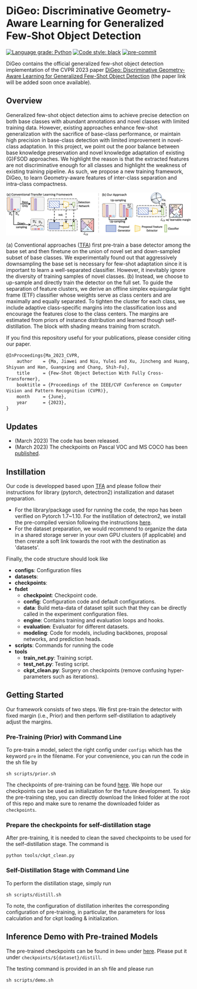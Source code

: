 
# DiGeo: Discriminative Geometry-Aware Learning for Generalized Few-Shot Object Detection
[![Language grade: Python](https://img.shields.io/lgtm/grade/python/g/ucbdrive/few-shot-object-detection.svg?logo=lgtm&logoWidth=18)](https://lgtm.com/projects/g/ucbdrive/few-shot-object-detection/context:python)
[![Code style: black](https://img.shields.io/badge/code%20style-black-000000.svg)](https://github.com/psf/black)
[![pre-commit](https://img.shields.io/badge/pre--commit-enabled-brightgreen?logo=pre-commit&logoColor=white)](https://github.com/pre-commit/pre-commit)

DiGeo contains the official generalized few-shot object detection implementation of the CVPR 2023 paper
[DiGeo: Discriminative Geometry-Aware Learning for Generalized Few-Shot Object Detection](https://arxiv.org/abs/2303.xxxxx) (the paper link will be added soon once available).

## Overview

Generalized few-shot object detection aims to achieve precise detection on both base classes with abundant annotations and novel classes with limited training data. However, existing approaches enhance few-shot generalization with the sacrifice of base-class performance, or maintain high precision in base-class detection with limited improvement in novel-class adaptation. In this project, we point out the poor balance between base knowledge preservation and novel knowledge adaptation of existing (G)FSOD approaches. We highlight the reason is that the extracted features are not discriminative enough for all classes and highlight the weakness of existing training pipeline. As such, we propose a new training framework, DiGeo, to learn Geometry-aware features of inter-class separation and intra-class compactness.

![DiGeo Figure](approach.png)


(a) Conventional approaches ([TFA]()) first pre-train a base detector among the base set and then finetune on the union of novel set and down-sampled subset of base classes. We experimentally found out that aggressively downsampling the base set is necessary for few-shot adaptation since it is important to learn a well-separated classifier. However, it inevitably ignore the diversity of training samples of novel classes. (b) Instead, we choose to up-sample and directly train the detector on the full set. To guide the separation of feature clusters, we derive an offline simplex equiangular tight frame (ETF) classifier whose weights serve as class centers and are maximally and equally separated. To tighten the cluster for each class, we include adaptive class-specific margins into the classification loss and encourage the features close to the class centers. The margins are estimated from priors of instance distribution and learned though self-distillation. The block with shading means training from scratch.

If you find this repository useful for your publications, please consider citing our paper.

```angular2html
@InProceedings{Ma_2023_CVPR,
    author    = {Ma, Jiawei and Niu, Yulei and Xu, Jincheng and Huang, Shiyuan and Han, Guangxing and Chang, Shih-Fu},
    title     = {Few-Shot Object Detection With Fully Cross-Transformer},
    booktitle = {Proceedings of the IEEE/CVF Conference on Computer Vision and Pattern Recognition (CVPR)},
    month     = {June},
    year      = {2023},
}
```


## Updates
- (March 2023) The code has been released.
- (March 2023) The checkpoints on Pascal VOC and MS COCO has been [published](https://drive.google.com/drive/folders/1w4tcRiiqYL9Z80lYBQOuNQhZGUl0v4l_?usp=share_link).

## Instillation

Our code is developped based upon [TFA](https://github.com/ucbdrive/few-shot-object-detection) and please follow their instructions for library (pytorch, detectron2) installization and dataset preparation.
- For the library/package used for running the code, the repo has been verified on Pytorch 1.7~1.10. For the instillation of detectron2, we install the pre-compiled version following the instructions [here](https://detectron2.readthedocs.io/en/latest/tutorials/install.html).
- For the dataset preparation, we would recommend to organize the data in a shared storage server in your own GPU clusters (if applicable) and then crerate a soft link towards the root with the destination as 'datasets'.

Finally, the code structure should look like 

- **configs**: Configuration files
- **datasets**: 
- **checkpoints**: 
- **fsdet**
  - **checkpoint**: Checkpoint code.
  - **config**: Configuration code and default configurations.
  - **data**: Build meta-data of dataset split such that they can be directly called in the experiment configuration files.
  - **engine**: Contains training and evaluation loops and hooks.
  - **evaluation**: Evaluator for different datasets.
  - **modeling**: Code for models, including backbones, proposal networks, and prediction heads.
- **scripts**: Commands for running the code
- **tools**
  - **train_net.py**: Training script.
  - **test_net.py**: Testing script.
  - **ckpt_clean.py**: Surgery on checkpoints (remove confusing hyper-parameters such as iterations).


## Getting Started

Our framework consists of two steps. We first pre-train the detector with fixed margin (i.e., Prior) and then perform self-distillation to adaptively adjust the margins. 

### Pre-Training (Prior) with Command Line

To pre-train a model, select the right config under ``configs`` which has the keyword `pre` in the filename. For your convenience, you can run the code in the sh file by 
```angular2html
sh scripts/prior.sh
```

The checkpoints of pre-training can be found [here](https://drive.google.com/drive/folders/1w4tcRiiqYL9Z80lYBQOuNQhZGUl0v4l_?usp=share_link).  We hope our checkpoints can be used as initialization for the future development. To skip the pre-training step, you can directly download the linked folder at the root of this repo and make sure to rename the downloaded folder as `checkpoints`. 

### Prepare the checkpoints for self-distillation stage 

After pre-training, it is needed to clean the saved checkpoints to be used for the self-distillation stage. The command is 
```angular2html
python tools/ckpt_clean.py
```

### Self-Distillation Stage with Command Line

To perform the distillation stage, simply run 
```angular2html
sh scripts/distill.sh
```
To note, the configuration of distillation inherites the corresponding configuration of pre-training, in particular, the parameters for loss calculation and for ckpt loading & initialization.

## Inference Demo with Pre-trained Models

The pre-trained checkpoints can be found in `Demo` under [here](https://drive.google.com/drive/folders/1w4tcRiiqYL9Z80lYBQOuNQhZGUl0v4l_?usp=share_link). Please put it under `checkpoints/${dataset}/distill`.

The testing command is provided in an sh file and please run
```angular2html
sh scripts/demo.sh
```